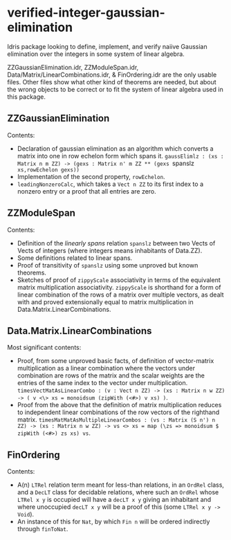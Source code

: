 # verified-integer-gaussian-elimination

Idris package looking to define, implement, and verify naiive Gaussian elimination over the integers in some system of linear algebra.

ZZGaussianElimination.idr, ZZModuleSpan.idr, Data/Matrix/LinearCombinations.idr, & FinOrdering.idr are the only usable files.
Other files show what other kind of theorems are needed, but about the wrong objects to be correct or to fit the system of linear algebra used in this package.

## ZZGaussianElimination

Contents:
* Declaration of gaussian elimination as an algorithm which converts a matrix into one in row echelon form which spans it. `gaussElimlz : (xs : Matrix n m ZZ) -> (gexs : Matrix n' m ZZ ** (gexs `spanslz` xs,rowEchelon gexs))`
* Implementation of the second property, `rowEchelon`.
* `leadingNonzeroCalc`, which takes a `Vect n ZZ` to its first index to a nonzero entry or a proof that all entries are zero.

## ZZModuleSpan

Contents:
* Definition of the *linearly spans* relation `spanslz` between two Vects of Vects of integers (where integers means inhabitants of Data.ZZ).
* Some definitions related to linear spans.
* Proof of transitivity of `spanslz` using some unproved but known theorems.
* Sketches of proof of `zippyScale` associativity in terms of the equivalent matrix multiplication associativity. `zippyScale` is shorthand for a form of linear combination of the rows of a matrix over multiple vectors, as dealt with and proved extensionally equal to matrix multiplication in Data.Matrix.LinearCombinations.

## Data.Matrix.LinearCombinations

Most significant contents:
* Proof, from some unproved basic facts, of definition of vector-matrix multiplication as a linear combination where the vectors under combination are rows of the matrix and the scalar weights are the entries of the same index to the vector under multiplication. `timesVectMatAsLinearCombo : (v : Vect n ZZ) -> (xs : Matrix n w ZZ) -> ( v <\> xs = monoidsum (zipWith (<#>) v xs) )`.
* Proof from the above that the definition of matrix multiplication reduces to independent linear combinations of the row vectors of the righthand matrix. `timesMatMatAsMultipleLinearCombos : (vs : Matrix (S n') n ZZ) -> (xs : Matrix n w ZZ) -> vs <> xs = map (\zs => monoidsum $ zipWith (<#>) zs xs) vs`.

## FinOrdering

Contents:
* A(n) `LTRel` relation term meant for less-than relations, in an `OrdRel` class, and a `DecLT` class for decidable relations, where such an `OrdRel` whose `LTRel x y` is occupied will have a `decLT x y` giving an inhabitant and where unoccupied `decLT x y` will be a proof of this (some `LTRel x y -> Void`).
* An instance of this for `Nat`, by which `Fin n` will be ordered indirectly through `finToNat`.
